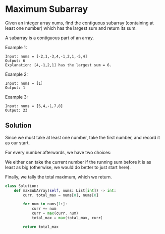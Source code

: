 # Maximum Subarray

Given an integer array nums, find the contiguous subarray (containing at least one number) which has the largest sum and return its sum.

A subarray is a contiguous part of an array.

Example 1:

```
Input: nums = [-2,1,-3,4,-1,2,1,-5,4]
Output: 6
Explanation: [4,-1,2,1] has the largest sum = 6.
```

Example 2:

```
Input: nums = [1]
Output: 1
```

Example 3:

```
Input: nums = [5,4,-1,7,8]
Output: 23
```

## Solution

Since we must take at least one number, take the first number, and
record it as our start.

For every number afterwards, we have two choices:

We either can take the current number if the running sum before it is as
least as big (otherwise, we would do better to just start here).

Finally, we tally the total maximum, which we return.

```python
class Solution:
    def maxSubArray(self, nums: List[int]) -> int:
        curr, total_max = nums[0], nums[0]

        for num in nums[1:]:
            curr += num
            curr = max(curr, num)
            total_max = max(total_max, curr)

        return total_max
```
